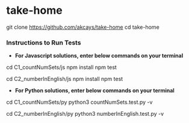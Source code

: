 # take-home

git clone https://github.com/akcays/take-home
cd take-home

### Instructions to Run Tests

- __For Javascript solutions, enter below commands on your terminal__

cd C1_countNumSets/js
npm install
npm test

cd C2_numberInEnglish/js
npm install
npm test


- __For Python solutions, enter below commands on your terminal__

cd C1_countNumSets/py
python3 countNumSets.test.py -v

cd C2_numberInEnglish/py
python3 numberInEnglish.test.py -v
